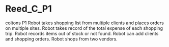 # Reed_C_P1
coltons P1
Robot takes shopping list from multiple clients and places orders on multiple sites. 
Robot takes record of the total expense of each shopping trip. 
Robot records items out of stock or not found. 
Robot can add clients and shopping orders. 
Robot shops from two vendors. 

